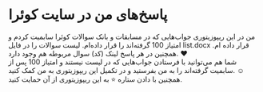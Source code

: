 # پاسخ‌های من در سایت کوئرا

من در این ریپوزیتوری جواب‌هایی که در مسابقات و بانک سوالات کوئرا سابمیت کردم و امتیاز 100 گرفته‌اند را قرار داده‌ام.
لیست سوالات را در فایل list.docx قرار داده ام.
همچنین در هر پاسخ لینک (کد) سوال مربوطه هم وجود دارد. ❤
<br>
شما هم می‌توانید با فرستادن جواب‌هایی که در لیست نیستند و امتیاز 100 پس از سابمیت گرفته‌اند را به من بفرستید و در تکمیل این ریپوزیتوری به من کمک کنید. ☺
<br>
همچنین با دادن ستاره ⭐ به این ریپوزیتوری از آن حمایت کنید.

